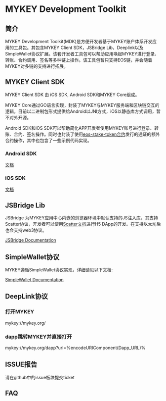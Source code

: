 # MYKEY Development Toolkit


## 简介

MYKEY Development Toolkit(MDK)是方便开发者基于MYKEY账户体系开发应用的工具包。其包含MYKEY Client SDK，JSBridge Lib，Deeplink以及SimpleWallet协议扩展。该套开发者工具包可以帮助应用唤起MYKEY进行登录、转账、合约调用、签名等多种链上操作。该工具包暂只支持EOS链，并会随着MYKEY对多链的支持进行拓展。


## MYKEY Client SDK

MYKEY Client SDK 由 iOS SDK, Android SDK和MYKEY Core组成。

MYKEY Core通过GO语言实现，封装了MYKEY与MYKEY服务端和区块链交互的逻辑，目前以二进制包形式提供给Android以JNI方式，iOS以静态库方式调用，暂不对外开源。

Android SDK和iOS SDK可以帮助简化APP开发者使用MYKEY账号进行登录、转账、合约、签名操作。同时也封装了使用[eos-stake-token合约](https://github.com/mykeylab/eos-stake-token)发行的通证的额外合约操作，其中也包含了一些示例代码实现。

### Android SDK

[文档](./MYKEY-ANDROID-SDK.md)

### iOS SDK

[文档](./MYKEY-IOS-SDK.md)

## JSBridge Lib

JSBridge 为MYKEY应用中心内嵌的浏览器环境中默认支持的JS注入库，其支持Scatter协议，开发者可以使用[Scatter文档](https://get-scatter.com/docs/api-reference)进行H5 DApp的开发。在支持以太坊后也会支持web3协议。

[JSBridge Documentation](./MYKEY-JSBridge.md)


## SimpleWallet协议

MYKEY遵循SimpleWallet协议实现，详细请见以下文档:

[SimpleWallet Documentation](./MYKEY-SimpleWallet.md)


## DeepLink协议

### 打开MYKEY

mykey://mykey.org/

### dapp跳转MYKEY并直接打开

mykey://mykey.org/dapp?url=%encodeURIComponent(Dapp_URL)%

## ISSUE报告

请在github中的issue板块提交ticket

## FAQ
